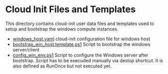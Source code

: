 # Cloud Init Files and Templates

This directory contains cloud-init user data files and templates used to setup
and bootstrap the windows compute instances.

- [windows_host.yaml](windows_host.yaml) cloud-init configuration file for
  windows host
- [bootstrap_win_host.template.ps1](bootstrap_win_host.template.ps1) Script to
  bootstrap the windows server/client
- [config_win_env.ps1](config_win_env.ps1) Script to configure the Windows server
  after bootstrap. Script has to be execuded manually via destop shortcut. It is
  also defined as RunOnce but not executed yet.
